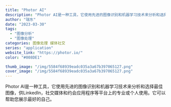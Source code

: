 ```yaml
---
title: "Photor AI"
description: "Photor AI是一种工具，它使用先进的图像识别和机器学习技术来分析和选择最佳图像，供LinkedIn，社交媒体和约会"
author: "瑞东"
date: "2023-03-30"
tags:
  - "图像分析"
  - "图像处理"
categories: 图像处理 媒体社交
series: "application"
website_link: "https://photor.io/"
color: "#008DE1"

thumb_image: "/img/5584f68939eadc035a3a67b397065127.png"
cover_image: "/img/5584f68939eadc035a3a67b397065127.png"
---
```


Photor AI是一种工具，它使用先进的图像识别和机器学习技术来分析和选择最佳图像，供LinkedIn，社交媒体和约会应用程序等平台上的专业或个人使用。它可以帮助您展示最好的自己。 